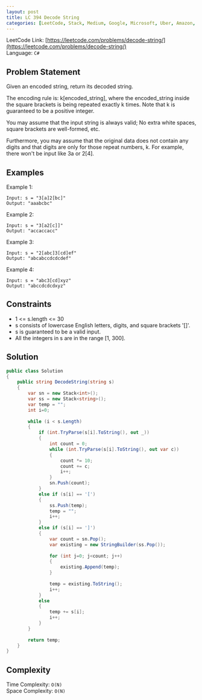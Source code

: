 ```yaml
---
layout: post
title: LC 394 Decode String
categories: [LeetCode, Stack, Medium, Google, Microsoft, Uber, Amazon, Facebook, Oracle]
---
```


LeetCode Link: [https://leetcode.com/problems/decode-string/](https://leetcode.com/problems/decode-string/)  
Language: `C#`

## Problem Statement
Given an encoded string, return its decoded string.

The encoding rule is: k[encoded_string], where the encoded_string inside the square brackets is being repeated exactly k times. Note that k is guaranteed to be a positive integer.

You may assume that the input string is always valid; No extra white spaces, square brackets are well-formed, etc.

Furthermore, you may assume that the original data does not contain any digits and that digits are only for those repeat numbers, k. For example, there won't be input like 3a or 2[4].

## Examples

Example 1:

```
Input: s = "3[a]2[bc]"
Output: "aaabcbc"
```

Example 2:

```
Input: s = "3[a2[c]]"
Output: "accaccacc"
```

Example 3:

```
Input: s = "2[abc]3[cd]ef"
Output: "abcabccdcdcdef"
```

Example 4:

```
Input: s = "abc3[cd]xyz"
Output: "abccdcdcdxyz"
```

## Constraints  

* 1 <= s.length <= 30
* s consists of lowercase English letters, digits, and square brackets '[]'.
* s is guaranteed to be a valid input.
* All the integers in s are in the range [1, 300].

## Solution

``` csharp
public class Solution 
{
    public string DecodeString(string s) 
    {     
        var sn = new Stack<int>();
        var ss = new Stack<string>();
        var temp = "";
        int i=0;
        
        while (i < s.Length)
        {
            if (int.TryParse(s[i].ToString(), out _))
            {
                int count = 0;
                while (int.TryParse(s[i].ToString(), out var c))
                {
                    count *= 10;
                    count += c;
                    i++;
                }
                sn.Push(count);
            }
            else if (s[i] == '[')
            {
                ss.Push(temp);
                temp = "";
                i++;
            }
            else if (s[i] == ']')
            {
                var count = sn.Pop();
                var existing = new StringBuilder(ss.Pop());
                
                for (int j=0; j<count; j++)
                {
                    existing.Append(temp);
                }
                
                temp = existing.ToString();
                i++;
            }
            else 
            {
                temp += s[i];
                i++;
            }
        }        
        
        return temp;
    }    
}
```

## Complexity

Time Complexity: `O(N)`  
Space Complexity: `O(N)`  
